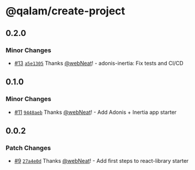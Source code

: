 # @qalam/create-project

## 0.2.0

### Minor Changes

- [#13](https://github.com/webNeat/starters/pull/13) [`a5e1305`](https://github.com/webNeat/starters/commit/a5e130553ee8a31b3fa0e4b0c145322f323c9486) Thanks [@webNeat](https://github.com/webNeat)! - adonis-inertia: Fix tests and CI/CD

## 0.1.0

### Minor Changes

- [#11](https://github.com/webNeat/starters/pull/11) [`9448aeb`](https://github.com/webNeat/starters/commit/9448aeb9f89f3a05e0cf3107f661755cf86f68d9) Thanks [@webNeat](https://github.com/webNeat)! - Add Adonis + Inertia app starter

## 0.0.2

### Patch Changes

- [#9](https://github.com/webNeat/starters/pull/9) [`27a4e0d`](https://github.com/webNeat/starters/commit/27a4e0d162ae2020abef82d8e00ace07339a71ee) Thanks [@webNeat](https://github.com/webNeat)! - Add first steps to react-library starter

